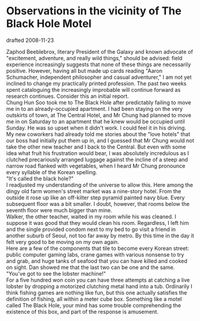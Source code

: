 # Observations in the vicinity of The Black Hole Motel

drafted 2008-11-23

<p>Zaphod Beeblebrox, literary President of the Galaxy and known advocate of "excitement, adventure, and really wild things," should be advised: field experience increasingly suggests that none of these things are necessarily positive.  However, having all but made up cards reading "Aaron Schumacher, independent philosopher and casual adventurer," I am not yet inclined to change my practically printed profession.  The past two weeks spent cataloguing the increasingly improbable will continue forward as research continues.  Consider this an initial report.<br>    Chung Hun Soo took me to The Black Hole after predictably failing to move me in to an already-occupied apartment.  I had been staying on the very outskirts of town, at The Central Hotel, and Mr Chung had planned to move me in on Saturday to an apartment that he knew would be occupied until Sunday.  He was so upset when it didn't work.  I could feel it in his driving.<br>    My new coworkers had already told me stories about the "love hotels" that our boss had initially put them up in, and I guessed that Mr Chung would not take the other new teacher and I back to the Central.  But even with some idea what fruit his frustration would bear, I was absolutely incredulous as I clutched precariously arranged luggage against the incline of a steep and narrow road flanked with vegetables, when I heard Mr Chung pronounce every syllable of the Korean spelling.<br>    "It's called the black hole?"<br>    I readjusted my understanding of the universe to allow this.  Here among the dingy old farm women's street market was a nine-story hotel.  From the outside it rose up like an off-kilter step pyramid painted navy blue.  Every subsequent floor was a bit smaller.  I doubt, however, that rooms below the seventh floor were much bigger than mine.<br>    Walker, the other teacher, waited in my room while his was cleaned.  I suppose it was good that they would clean his room.  Regardless, I left him and the single provided condom next to my bed to go visit a friend in another suburb of Seoul, not too far away by metro.  By this time in the day it felt very good to be moving on my own again.<br>    Here are a few of the components that tile to become every Korean street: public computer gaming labs, crane games with various nonsense to try and grab, and huge tanks of seafood that you can have killed and cooked on sight.  Dan showed me that the last two can be one and the same.<br>    "You've got to see the lobster machine!"<br>    For a five hundred won coin you can have three attempts at catching a live lobster by dropping a motorized clutching metal hand into a tub.  Ordinarily I think fishing games are nothing like fun, but this one actually satisfies the definition of fishing, all within a meter cube box.  Something like a motel called The Black Hole, your mind has some trouble comprehending the existence of this box, and part of the response is amusement.<br></p>
